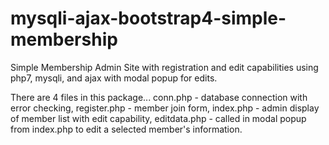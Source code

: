 # mysqli-ajax-bootstrap4-simple-membership
Simple Membership Admin Site with registration and edit capabilities using php7, mysqli, and ajax with modal popup for edits.

There are 4 files in this package... conn.php - database connection with error checking, register.php - member join form, index.php - admin display of member list with edit capability, editdata.php - called in modal popup from index.php to edit a selected member's information.

